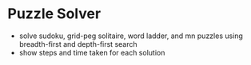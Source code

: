 # Puzzle Solver #

- solve sudoku, grid-peg solitaire, word ladder, and mn puzzles using breadth-first and depth-first search
- show steps and time taken for each solution